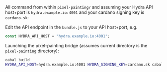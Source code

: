 All command from within `pixel-painting/` and assuming your Hydra API host+port is `hydra.example.io:4001` and your cardano signing key is `cardano.sk`:

Edit the API endpoint in the `bundle.js` to your API host+port, e.g.

``` javascript
const HYDRA_API_HOST = "hydra.example.io:4001";
```

Launching the pixel-painting bridge (assumes current directory is the `pixel-painting` directory):

``` sh
cabal build
HYDRA_API_HOST=hydra.example.io:4001 HYDRA_SIGNING_KEY=cardano.sk cabal exec pixel-painting
```
